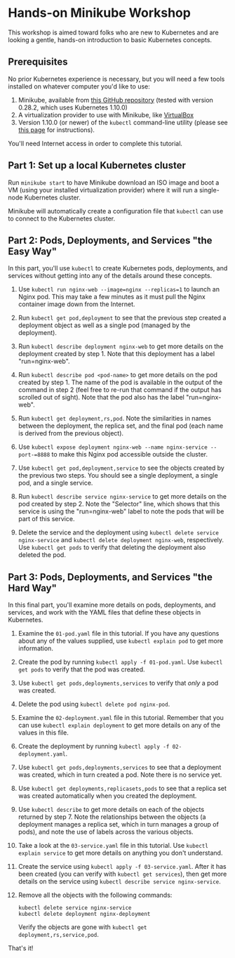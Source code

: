 # Hands-on Minikube Workshop

This workshop is aimed toward folks who are new to Kubernetes and are looking a gentle, hands-on introduction to basic Kubernetes concepts.

## Prerequisites

No prior Kubernetes experience is necessary, but you will need a few tools installed on whatever computer you'd like to use:

1. Minikube, available from [this GitHub repository][link-1] (tested with version 0.28.2, which uses Kubernetes 1.10.0)
2. A virtualization provider to use with Minikube, like [VirtualBox][link-2]
3. Version 1.10.0 (or newer) of the `kubectl` command-line utility (please see [this page][link-3] for instructions).

You'll need Internet access in order to complete this tutorial.

## Part 1: Set up a local Kubernetes cluster

Run `minikube start` to have Minikube download an ISO image and boot a VM (using your installed virtualization provider) where it will run a single-node Kubernetes cluster.

Minikube will automatically create a configuration file that `kubectl` can use to connect to the Kubernetes cluster.

## Part 2: Pods, Deployments, and Services "the Easy Way"

In this part, you'll use `kubectl` to create Kubernetes pods, deployments, and services without getting into any of the details around these concepts.

1. Use `kubectl run nginx-web --image=nginx --replicas=1` to launch an Nginx pod. This may take a few minutes as it must pull the Nginx container image down from the Internet.

2. Run `kubectl get pod,deployment` to see that the previous step created a deployment object as well as a single pod (managed by the deployment).

3. Run `kubectl describe deployment nginx-web` to get more details on the deployment created by step 1. Note that this deployment has a label "run=nginx-web".

4. Run `kubectl describe pod <pod-name>` to get more details on the pod created by step 1. The name of the pod is available in the output of the command in step 2 (feel free to re-run that command if the output has scrolled out of sight). Note that the pod also has the label "run=nginx-web".

5. Run `kubectl get deployment,rs,pod`. Note the similarities in names between the deployment, the replica set, and the final pod (each name is derived from the previous object).

6. Use `kubectl expose deployment nginx-web --name nginx-service --port-=8888` to make this Nginx pod accessible outside the cluster.

7. Use `kubectl get pod,deployment,service` to see the objects created by the previous two steps. You should see a single deployment, a single pod, and a single service.

8. Run `kubectl describe service nginx-service` to get more details on the pod created by step 2. Note the "Selector" line, which shows that this service is using the "run=nginx-web" label to note the pods that will be part of this service.

9. Delete the service and the deployment using `kubectl delete service nginx-service` and `kubectl delete deployment nginx-web`, respectively. Use `kubectl get pods` to verify that deleting the deployment also deleted the pod.

## Part 3: Pods, Deployments, and Services "the Hard Way"

In this final part, you'll examine more details on pods, deployments, and services, and work with the YAML files that define these objects in Kubernetes.

1. Examine the `01-pod.yaml` file in this tutorial. If you have any questions about any of the values supplied, use `kubectl explain pod` to get more information.

2. Create the pod by running `kubectl apply -f 01-pod.yaml`. Use `kubectl get pods` to verify that the pod was created.

3. Use `kubectl get pods,deployments,services` to verify that _only_ a pod was created.

4. Delete the pod using `kubectl delete pod nginx-pod`.

5. Examine the `02-deployment.yaml` file in this tutorial. Remember that you can use `kubectl explain deployment` to get more details on any of the values in this file.

6. Create the deployment by running `kubectl apply -f 02-deployment.yaml`.

7. Use `kubectl get pods,deployments,services` to see that a deployment was created, which in turn created a pod. Note there is no service yet.

8. Use `kubectl get deployments,replicasets,pods` to see that a replica set was created automatically when you created the deployment.

9. Use `kubectl describe` to get more details on each of the objects returned by step 7. Note the relationships between the objects (a deployment manages a replica set, which in turn manages a group of pods), and note the use of labels across the various objects.

10. Take a look at the `03-service.yaml` file in this tutorial. Use `kubectl explain service` to get more details on anything you don't understand.

11. Create the service using `kubectl apply -f 03-service.yaml`. After it has been created (you can verify with `kubectl get services`), then get more details on the service using `kubectl describe service nginx-service`.

12. Remove all the objects with the following commands:

        kubectl delete service nginx-service
        kubectl delete deployment nginx-deployment
    
    Verify the objects are gone with `kubectl get deployment,rs,service,pod`.

That's it!

[link-1]: https://github.com/kubernetes/minikube/
[link-2]: https://virtualbox.org/
[link-3]: https://kubernetes.io/docs/tasks/tools/install-kubectl/#install-kubectl-binary-via-curl
